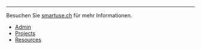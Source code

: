 ---

Besuchen Sie [smartuse.ch](http://smartuse.ch) für mehr Informationen.

- <a href="/admin/">Admin</a>
- <a href="/api/projects">Projects</a>
- <a href="/api/resources">Resources</a>

